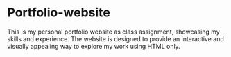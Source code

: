 # Portfolio-website
This is my personal portfolio website as class assignment, showcasing my skills and experience. The website is designed to provide an interactive and visually appealing way to explore my work using HTML only.
